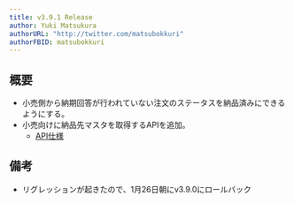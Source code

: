 ```yaml
---
title: v3.9.1 Release
author: Yuki Matsukura
authorURL: "http://twitter.com/matsubokkuri"
authorFBID: matsubokkuri
---
```


## 概要

- 小売側から納期回答が行われていない注文のステータスを納品済みにできるようにする。
- 小売向けに納品先マスタを取得するAPIを追加。
  - [API仕様](https://tanomimaster.com/docs/api#tag/Retail/operation/getShippingAddresses)


## 備考

- リグレッションが起きたので、1月26日朝にv3.9.0にロールバック


